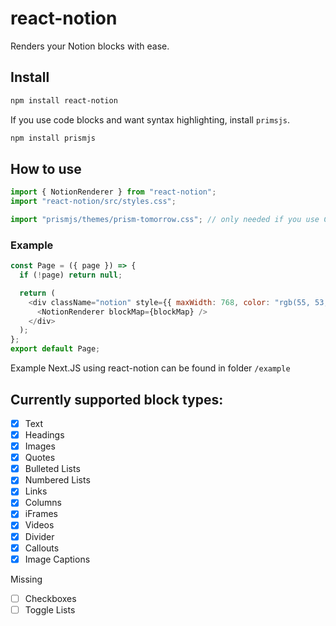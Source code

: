 # react-notion

Renders your Notion blocks with ease.

## Install

```bash
npm install react-notion
```

If you use code blocks and want syntax highlighting, install `primsjs`.

```bash
npm install prismjs
```

## How to use

```js
import { NotionRenderer } from "react-notion";
import "react-notion/src/styles.css";

import "prismjs/themes/prism-tomorrow.css"; // only needed if you use Code Blocks
```

### Example

```js
const Page = ({ page }) => {
  if (!page) return null;

  return (
    <div className="notion" style={{ maxWidth: 768, color: "rgb(55, 53, 47)" }}>
      <NotionRenderer blockMap={blockMap} />
    </div>
  );
};
export default Page;
```

Example Next.JS using react-notion can be found in folder `/example`

## Currently supported block types:

- [x] Text
- [x] Headings
- [x] Images
- [x] Quotes
- [x] Bulleted Lists
- [x] Numbered Lists
- [x] Links
- [x] Columns
- [x] iFrames
- [x] Videos
- [x] Divider
- [x] Callouts
- [x] Image Captions

Missing

- [ ] Checkboxes
- [ ] Toggle Lists
